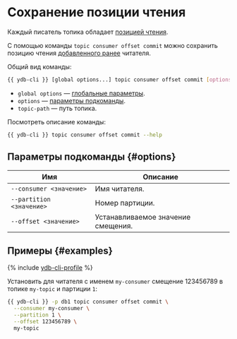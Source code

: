 # Сохранение позиции чтения

Каждый писатель топика обладает [позицией чтения](../../concepts/datamodel/topic.md#consumer-offset).

С помощью команды `topic consumer offset commit` можно сохранить позицию чтения [добавленного ранее](topic-consumer-add.md) читателя.

Общий вид команды:

```bash
{{ ydb-cli }} [global options...] topic consumer offset commit [options...] <topic-path>
```

* `global options` — [глобальные параметры](commands/global-options.md).
* `options` — [параметры подкоманды](#options).
* `topic-path` — путь топика.

Посмотреть описание команды:

```bash
{{ ydb-cli }} topic consumer offset commit --help
```

## Параметры подкоманды {#options}

Имя | Описание
---|---
`--consumer <значение>` | Имя читателя.
`--partition <значение>` | Номер партиции.
`--offset <значение>` | Устанавливаемое значение смещения.

## Примеры {#examples}

{% include [ydb-cli-profile](../../_includes/ydb-cli-profile.md) %}

Установить для читателя с именем `my-consumer` смещение 123456789 в топике `my-topic` и партиции `1`:

```bash
{{ ydb-cli }} -p db1 topic consumer offset commit \
  --consumer my-consumer \
  --partition 1 \
  --offset 123456789 \
  my-topic
```
